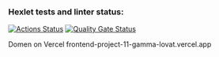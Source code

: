 ### Hexlet tests and linter status:
[![Actions Status](https://github.com/Natabula/frontend-project-11/actions/workflows/hexlet-check.yml/badge.svg)](https://github.com/Natabula/frontend-project-11/actions)
[![Quality Gate Status](https://sonarcloud.io/api/project_badges/measure?project=Natabula_frontend-project-11&metric=alert_status)](https://sonarcloud.io/summary/new_code?id=Natabula_frontend-project-11)

Domen on Vercel frontend-project-11-gamma-lovat.vercel.app